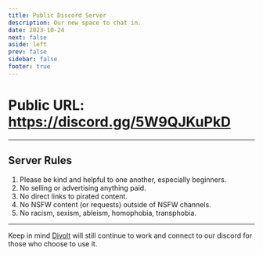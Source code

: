 ```yaml
---
title: Public Discord Server
description: Our new space to chat in.
date: 2023-10-24
next: false
aside: left
prev: false
sidebar: false
footer: true
---
```


<Post authors="['nbats']" />

# Public URL: https://discord.gg/5W9QJKuPkD

---

## Server Rules

1. Please be kind and helpful to one another, especially beginners.
2. No selling or advertising anything paid.
3. No direct links to pirated content.
4. No NSFW content (or requests) outside of NSFW channels.
5. No racism, sexism, ableism, homophobia, transphobia.

---

Keep in mind [Divolt](https://redd.it/uto5vw) will still continue to work and
connect to our discord for those who choose to use it.
